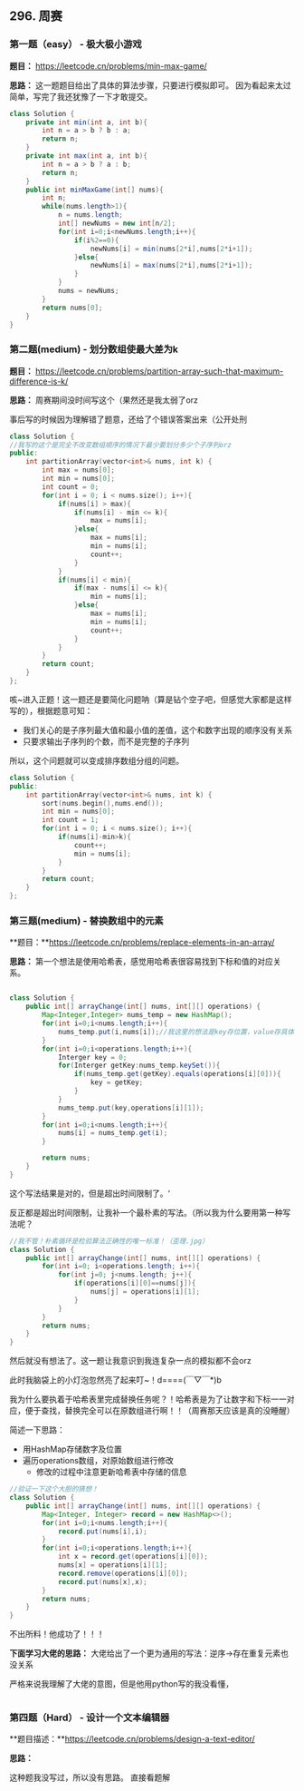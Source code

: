 ## 296. 周赛

### 第一题（easy） - 极大极小游戏

**题目：** https://leetcode.cn/problems/min-max-game/

**思路：**
这一题题目给出了具体的算法步骤，只要进行模拟即可。
因为看起来太过简单，写完了我还犹豫了一下才敢提交。

```java
class Solution {
    private int min(int a, int b){
        int n = a > b ? b : a;
        return n;
    }
    private int max(int a, int b){
        int n = a > b ? a : b;
        return n;
    }
	public int minMaxGame(int[] nums){
		int n;
		while(nums.length>1){
			n = nums.length;
			int[] newNums = new int[n/2];
			for(int i=0;i<newNums.length;i++){
				if(i%2==0){
					newNums[i] = min(nums[2*i],nums[2*i+1]);
				}else{
					newNums[i] = max(nums[2*i],nums[2*i+1]);
				}
			}
			nums = newNums;
		}
		return nums[0];
	}
} 
```

### 第二题(medium) - 划分数组使最大差为k

**题目：** https://leetcode.cn/problems/partition-array-such-that-maximum-difference-is-k/

**思路：**
周赛期间没时间写这个（果然还是我太弱了orz

事后写的时候因为理解错了题意，还给了个错误答案出来（公开处刑
```c++
class Solution {
//我写的这个是完全不改变数组顺序的情况下最少要划分多少个子序列orz
public:
    int partitionArray(vector<int>& nums, int k) {
        int max = nums[0];
        int min = nums[0];
        int count = 0;
        for(int i = 0; i < nums.size(); i++){
            if(nums[i] > max){
                if(nums[i] - min <= k){
                    max = nums[i];
                }else{
                    max = nums[i];
                    min = nums[i];
                    count++;
                }
            }
            if(nums[i] < min){
                if(max - nums[i] <= k){
                    min = nums[i];
                }else{
                    max = nums[i];
                    min = nums[i];
                    count++;
                }
            }
        }
        return count;
    }
};
```

咳~进入正题！这一题还是要简化问题呐（算是钻个空子吧，但感觉大家都是这样写的），根据题意可知：
- 我们关心的是子序列最大值和最小值的差值，这个和数字出现的顺序没有关系
- 只要求输出子序列的个数，而不是完整的子序列

所以，这个问题就可以变成排序数组分组的问题。
```c++
class Solution {
public:
    int partitionArray(vector<int>& nums, int k) {
        sort(nums.begin(),nums.end());
        int min = nums[0];
        int count = 1;
        for(int i = 0; i < nums.size(); i++){
            if(nums[i]-min>k){
                count++;
                min = nums[i];
            }
        }
        return count;
    }
};
```

### 第三题(medium) - 替换数组中的元素

**题目：**https://leetcode.cn/problems/replace-elements-in-an-array/

**思路：**
第一个想法是使用哈希表，感觉用哈希表很容易找到下标和值的对应关系。
```java

class Solution {
    public int[] arrayChange(int[] nums, int[][] operations) {
        Map<Integer,Integer> nums_temp = new HashMap();
		for(int i=0;i<nums.length;i++){
			nums_temp.put(i,nums[i]);//我这里的想法是key存位置，value存具体的数字
		}
		for(int i=0;i<operations.length;i++){
			Interger key = 0;
			for(Interger getKey:nums_temp.keySet()){
				if(nums_temp.get(getKey).equals(operations[i][0])){
					key = getKey;
				}
			}
			nums_temp.put(key,operations[i][1]);
		}
		for(int i=0;i<nums.length;i++){
			nums[i] = nums_temp.get(i);
		}

        return nums;
    }
}
```
这个写法结果是对的，但是超出时间限制了。‘

反正都是超出时间限制，让我补一个最朴素的写法。（所以我为什么要用第一种写法呢？
```java
//我不管！朴素循环是检验算法正确性的唯一标准！（歪理.jpg）
class Solution {
    public int[] arrayChange(int[] nums, int[][] operations) {
        for(int i=0; i<operations.length; i++){
            for(int j=0; j<nums.length; j++){
                if(operations[i][0]==nums[j]){
                    nums[j] = operations[i][1];
                }
            }
        }
        return nums;
    }
}
```

然后就没有想法了。这一题让我意识到我连复杂一点的模拟都不会orz

此时我脑袋上的小灯泡忽然亮了起来叮\~！d====(￣▽￣\*)b

我为什么要执着于哈希表里完成替换任务呢？！哈希表是为了让数字和下标一一对应，便于查找，替换完全可以在原数组进行啊！！（周赛那天应该是真的没睡醒）

简述一下思路：
- 用HashMap存储数字及位置
- 遍历operations数组，对原始数组进行修改
	- 修改的过程中注意更新哈希表中存储的信息

```java
//验证一下这个大胆的猜想！
class Solution {
    public int[] arrayChange(int[] nums, int[][] operations) {
        Map<Integer, Integer> record = new HashMap<>();
        for(int i=0;i<nums.length;i++){
            record.put(nums[i],i);
        }
        for(int i=0;i<operations.length;i++){
            int x = record.get(operations[i][0]);
            nums[x] = operations[i][1]; 
            record.remove(operations[i][0]);
            record.put(nums[x],x);      
        }
        return nums;
    }
}
```

不出所料！他成功了！！！


**下面学习大佬的思路：**
大佬给出了一个更为通用的写法：逆序->存在重复元素也没关系

严格来说我理解了大佬的意图，但是他用python写的我没看懂，
```java

```


### 第四题（Hard） - 设计一个文本编辑器

**题目描述：**https://leetcode.cn/problems/design-a-text-editor/

**思路：**

这种题我没写过，所以没有思路。
直接看题解

```java

```